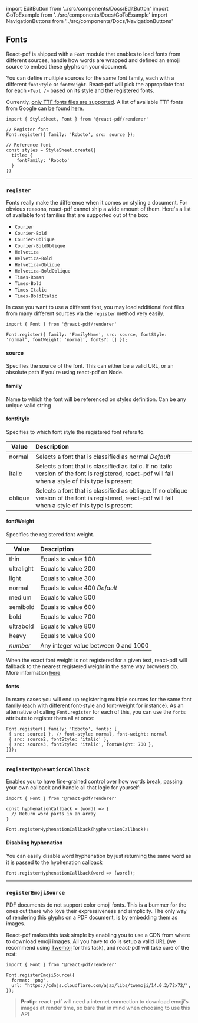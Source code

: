 import EditButton from '../src/components/Docs/EditButton'
import GoToExample from '../src/components/Docs/GoToExample'
import NavigationButtons from '../src/components/Docs/NavigationButtons'

<EditButton to="https://github.com/react-pdf/site/blob/master/docs/fonts.md" />

## Fonts

React-pdf is shipped with a `Font` module that enables to load fonts from different sources, handle how words are wrapped and defined an emoji source to embed these glyphs on your document.

You can define multiple sources for the same font family, each with a different `fontStyle` or `fontWeight`. React-pdf will pick the appropriate font for each `<Text />` based on its style and the registered fonts.

Currently, [only TTF fonts files are supported](https://github.com/diegomura/react-pdf/issues/334). A list of available TTF fonts from Google can be found [here](https://gist.github.com/sadikay/d5457c52e7fb2347077f5b0fe5ba9300).

```
import { StyleSheet, Font } from '@react-pdf/renderer'

// Register font
Font.register({ family: 'Roboto', src: source });

// Reference font
const styles = StyleSheet.create({
  title: {
    fontFamily: 'Roboto'
  }
})
```

---

### `register`

Fonts really make the difference when it comes on styling a document. For obvious reasons, react-pdf cannot ship a wide amount of them. Here's a list of available font families that are supported out of the box:

- `Courier`
- `Courier-Bold`
- `Courier-Oblique`
- `Courier-BoldOblique`
- `Helvetica`
- `Helvetica-Bold`
- `Helvetica-Oblique`
- `Helvetica-BoldOblique`
- `Times-Roman`
- `Times-Bold`
- `Times-Italic`
- `Times-BoldItalic`

In case you want to use a different font, you may load additional font files from many different sources via the `register` method very easily.

```
import { Font } from '@react-pdf/renderer'

Font.register({ family: 'FamilyName', src: source, fontStyle: 'normal', fontWeight: 'normal', fonts?: [] });
```

#### source

Specifies the source of the font. This can either be a valid URL, or an absolute path if you're using react-pdf on Node.

#### family

Name to which the font will be referenced on styles definition. Can be any unique valid string

#### fontStyle

Specifies to which font style the registered font refers to.

| Value   | Description                                                                                                                                             |
| ------- | :------------------------------------------------------------------------------------------------------------------------------------------------------ |
| normal  | Selects a font that is classified as normal _Default_                                                                                                   |
| italic  | Selects a font that is classified as italic. If no italic version of the font is registered, react-pdf will fail when a style of this type is present   |
| oblique | Selects a font that is classified as oblique. If no oblique version of the font is registered, react-pdf will fail when a style of this type is present |

#### fontWeight

Specifies the registered font weight.

| Value      | Description                          |
| ---------- | :----------------------------------- |
| thin       | Equals to value 100                  |
| ultralight | Equals to value 200                  |
| light      | Equals to value 300                  |
| normal     | Equals to value 400 _Default_        |
| medium     | Equals to value 500                  |
| semibold   | Equals to value 600                  |
| bold       | Equals to value 700                  |
| ultrabold  | Equals to value 800                  |
| heavy      | Equals to value 900                  |
| _number_   | Any integer value between 0 and 1000 |

When the exact font weight is not registered for a given text, react-pdf will fallback to the nearest registered weight in the same way browsers do. More information [here](https://developer.mozilla.org/en-US/docs/Web/CSS/font-weight#Fallback_weights)

<GoToExample name="font-register" />

#### fonts

In many cases you will end up registering multiple sources for the same font family (each with different font-style and font-weight for instance). As an alternative of calling `Font.register` for each of this, you can use the `fonts` attribute to register them all at once:

```
Font.register({ family: 'Roboto', fonts: [
 { src: source1 }, // font-style: normal, font-weight: normal
 { src: source2, fontStyle: 'italic' },
 { src: source3, fontStyle: 'italic', fontWeight: 700 },
]});
```

---

### `registerHyphenationCallback`

Enables you to have fine-grained control over how words break, passing your own callback and handle all that logic for yourself:

```
import { Font } from '@react-pdf/renderer'

const hyphenationCallback = (word) => {
  // Return word parts in an array
}

Font.registerHyphenationCallback(hyphenationCallback);
```

<GoToExample name="hyphenation-callback" />

#### Disabling hyphenation

You can easily disable word hyphenation by just returning the same word as it is passed to the hyphenation callback

```
Font.registerHyphenationCallback(word => [word]);
```

<GoToExample name="disable-hyphenation" />

---

### `registerEmojiSource`

PDF documents do not support color emoji fonts. This is a bummer for the ones out there who love their expressiveness and simplicity. The only way of rendering this glyphs on a PDF document, is by embedding them as images.

React-pdf makes this task simple by enabling you to use a CDN from where to download emoji images. All you have to do is setup a valid URL (we recommend using [Twemoji](https://github.com/twitter/twemoji) for this task), and react-pdf will take care of the rest:

```
import { Font } from '@react-pdf/renderer'

Font.registerEmojiSource({
  format: 'png',
  url: 'https://cdnjs.cloudflare.com/ajax/libs/twemoji/14.0.2/72x72/',
});
```

> **Protip:** react-pdf will need a internet connection to download emoji's images at render time, so bare that in mind when choosing to use this API

<GoToExample name="emoji" />

<NavigationButtons
  backSrc="/styling"
  backText="Styling"
  nextSrc="/node"
  nextText="Node API"
/>
